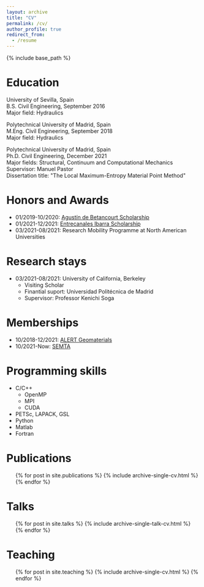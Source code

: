 ```yaml
---
layout: archive
title: "CV"
permalink: /cv/
author_profile: true
redirect_from:
  - /resume
---
```


{% include base_path %}

Education
======

University of Sevilla, Spain \
B.S. Civil Engineering, September 2016 \
Major field: Hydraulics

Polytechnical University of Madrid, Spain \
M.Eng. Civil Engineering, September 2018 \
Major field: Hydraulics

Polytechnical University of Madrid, Spain \
Ph.D. Civil Engineering, December 2021 \
Major fields: Structural, Continuum and Computational Mechanics \
Supervisor: Manuel Pastor \
Dissertation title: "The Local Maximum-Entropy Material Point Method"

Honors and Awards
======
* 01/2019-10/2020: [Agustín de Betancourt Scholarship](https://fundacionabetancourt.org/)
* 01/2021-12/2021: [Entrecanales Ibarra Scholarship](https://fentrecanalesibarra.es/)
* 03/2021-08/2021: Research Mobility Programme at North American Universities

Research stays
======
* 03/2021-08/2021: University of California, Berkeley 
  * Visiting Scholar
  * Finantial suport: Universidad Politécnica de Madrid
  * Supervisor: Professor Kenichi Soga

Memberships
======
* 10/2018-12/2021: [ALERT Geomaterials](https://alertgeomaterials.eu/)
* 10/2021-Now: [SEMTA](https://www.semta.org.es/)

Programming skills
======
* C/C++
  * OpenMP
  * MPI
  * CUDA
* PETSc, LAPACK, GSL
* Python
* Matlab
* Fortran

Publications
======
  <ul>{% for post in site.publications %}
    {% include archive-single-cv.html %}
  {% endfor %}</ul>
  
Talks
======
  <ul>{% for post in site.talks %}
    {% include archive-single-talk-cv.html %}
  {% endfor %}</ul>
  
Teaching
======
  <ul>{% for post in site.teaching %}
    {% include archive-single-cv.html %}
  {% endfor %}</ul>
  

